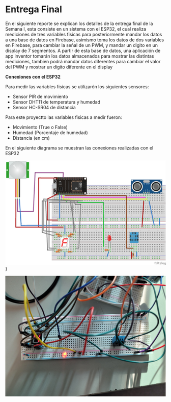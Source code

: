 # Entrega Final

En el siguiente reporte se explican los detalles de la entrega final de la Semana I, esta consiste en un sistema con el ESP32, el cual realiza mediciones de tres variables fisicas para posteriormente mandar los datos a una base de datos en Firebase, asimismo toma los datos de dos variables en Firebase, para cambiar la señal de un PWM, y mandar un digito en un display de 7 segmentos. A partir de esta base de datos, una aplicación de app inventor tomarán los datos almacenados para mostrar las distintas mediciones, tambien podrá mandar datos diferentes para cambiar el valor del PWM y mostrar un digito diferente en el display

**Conexiones con el ESP32**

Para medir las variables fisicas se utilizarón los siguientes sensores:

- Sensor PIR de movimiento
- Sensor DHT11 de temperatura y humedad
- Sensor HC-SR04 de distancia 

Para este proyectto las variables fisicas a medir fueron:

- Movimiento (True o False)
- Humedad (Porcentaje de humedad)
- Distancia (en cm)

En el siguiente diagrama se muestran las conexiones realizadas con el ESP32

![Diagrama de conexiones realizadas](./Semana_I.png)}


![Circuito completo](./20221026_172338.jpg)
